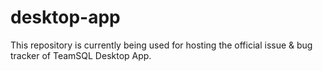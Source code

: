 # desktop-app
This repository is currently being used for hosting the official issue &amp; bug tracker of TeamSQL Desktop App.

